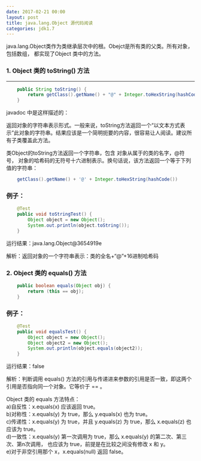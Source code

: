 ```yaml
---
date: 2017-02-21 00:00
layout: post
title: java.lang.Object 源代码阅读
categories: jdk1.7
---
```


java.lang.Object类作为类继承层次中的根。Obejct是所有类的父类。所有对象，包括数组，
都实现了Object 类中的方法。

### 1. Object 类的 toString() 方法
----------------------------------------

```java
	public String toString() {
		return getClass().getName() + "@" + Integer.toHexString(hashCode());
	}
```

javadoc 中是这样描述的：

返回对象的字符串表示形式。一般来说，toString方法返回一个“以文本方式表示”此对象的字符串。结果应该是一个简明扼要的内容，很容易让人阅读。建议所有子类覆盖此方法。

类Object的toString方法返回一个字符串，包含 对象从属于的类的名字，@符号，
对象的哈希码的无符号十六进制表示。换句话说，该方法返回一个等于下列值的字符串：

```java
	getClass().getName() + '@' + Integer.toHexString(hashCode())
```


### 例子：
```java
	@Test
	public void toStringTest() {
		Object object = new Object();
		System.out.println(object.toString());
	}
```
运行结果：java.lang.Object@3654919e

解析：返回对象的一个字符串表示：类的全名+“@”+16进制哈希码

### 2. Object 类的 equals() 方法
```java
	public boolean equals(Object obj) {
		return (this == obj);
	}
```
### 例子：
```java
	@Test
	public void equalsTest() {
		Object object = new Object();
		Object object2 = new Object();
		System.out.println(object.equals(object2));
	}
```
运行结果：false

解析：判断调用 equals() 方法的引用与传递进来参数的引用是否一致，即这两个引用是否指向同一个对象。它等价于 == 。

Object 类的 equals 方法特点：  
a)自反性：x.equals(x) 应该返回 true。  
b)对称性：x.equals(y) 为 true，那么 y.equals(x) 也为 true。  
c)传递性：x.equals(y) 为 true，并且 y.equals(z) 为 true，那么 x.equals(z) 也应该为 true。  
d)一致性：x.equals(y) 第一次调用为 true，那么 x.equals(y) 的第二次、第三次、第n次调用，  也应该为 true，前提是在比较之间没有修改 x 和 y。  
e)对于非空引用那个 x，x.equals(null) 返回 false。